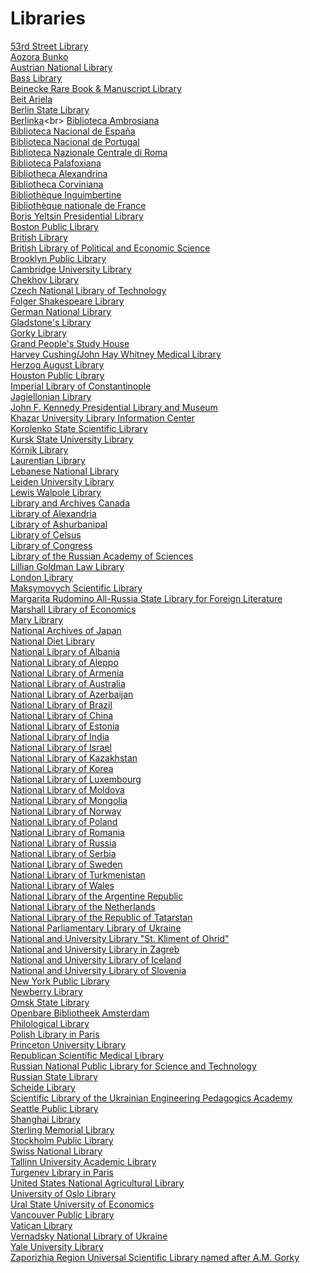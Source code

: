 # Libraries
[53rd Street Library](https://en.wikipedia.org/wiki/53rd_Street_Library)<br>
[Aozora Bunko](https://en.wikipedia.org/wiki/Aozora_Bunko)<br>
[Austrian National Library](https://en.wikipedia.org/wiki/Austrian_National_Library)<br>
[Bass Library](https://en.wikipedia.org/wiki/Bass_Library)<br>
[Beinecke Rare Book & Manuscript Library](https://en.wikipedia.org/wiki/Beinecke_Rare_Book_%26_Manuscript_Library)<br>
[Beit Ariela](https://en.wikipedia.org/wiki/Beit_Ariela)<br>
[Berlin State Library](https://en.wikipedia.org/wiki/Berlin_State_Library)<br>
[Berlinka](https://en.wikipedia.org/wiki/Berlinka_(art_collection))<br>
[Biblioteca Ambrosiana](https://en.wikipedia.org/wiki/Biblioteca_Ambrosiana)<br>
[Biblioteca Nacional de España](https://en.wikipedia.org/wiki/Biblioteca_Nacional_de_Espa%C3%B1a)<br>
[Biblioteca Nacional de Portugal](https://en.wikipedia.org/wiki/Biblioteca_Nacional_de_Portugal)<br>
[Biblioteca Nazionale Centrale di Roma](https://en.wikipedia.org/wiki/Biblioteca_Nazionale_Centrale_di_Roma)<br>
[Biblioteca Palafoxiana](https://en.wikipedia.org/wiki/Biblioteca_Palafoxiana)<br>
[Bibliotheca Alexandrina](https://en.wikipedia.org/wiki/Bibliotheca_Alexandrina)<br>
[Bibliotheca Corviniana](https://en.wikipedia.org/wiki/Bibliotheca_Corviniana)<br>
[Bibliothèque Inguimbertine](https://en.wikipedia.org/wiki/Biblioth%C3%A8que_Inguimbertine)<br>
[Bibliothèque nationale de France](https://en.wikipedia.org/wiki/Biblioth%C3%A8que_nationale_de_France)<br>
[Boris Yeltsin Presidential Library](https://en.wikipedia.org/wiki/Boris_Yeltsin_Presidential_Library)<br>
[Boston Public Library](https://en.wikipedia.org/wiki/Boston_Public_Library)<br>
[British Library](https://en.wikipedia.org/wiki/British_Library)<br>
[British Library of Political and Economic Science](https://en.wikipedia.org/wiki/British_Library_of_Political_and_Economic_Science)<br>
[Brooklyn Public Library](https://en.wikipedia.org/wiki/Brooklyn_Public_Library)<br>
[Cambridge University Library](https://en.wikipedia.org/wiki/Cambridge_University_Library)<br>
[Chekhov Library](https://en.wikipedia.org/wiki/Chekhov_Library)<br>
[Czech National Library of Technology](https://en.wikipedia.org/wiki/Czech_National_Library_of_Technology)<br>
[Folger Shakespeare Library](https://en.wikipedia.org/wiki/Folger_Shakespeare_Library)<br>
[German National Library](https://en.wikipedia.org/wiki/German_National_Library)<br>
[Gladstone's Library](https://en.wikipedia.org/wiki/Gladstone%27s_Library)<br>
[Gorky Library](https://en.wikipedia.org/wiki/Gorky_Library_(Ryazan))<br>
[Grand People's Study House](https://en.wikipedia.org/wiki/Grand_People%27s_Study_House)<br>
[Harvey Cushing/John Hay Whitney Medical Library](https://en.wikipedia.org/wiki/Harvey_Cushing/John_Hay_Whitney_Medical_Library)<br>
[Herzog August Library](https://en.wikipedia.org/wiki/Herzog_August_Library)<br>
[Houston Public Library](https://en.wikipedia.org/wiki/Houston_Public_Library)<br>
[Imperial Library of Constantinople](https://en.wikipedia.org/wiki/Imperial_Library_of_Constantinople)<br>
[Jagiellonian Library](https://en.wikipedia.org/wiki/Jagiellonian_Library)<br>
[John F. Kennedy Presidential Library and Museum](https://en.wikipedia.org/wiki/John_F._Kennedy_Presidential_Library_and_Museum)<br>
[Khazar University Library Information Center](https://en.wikipedia.org/wiki/Khazar_University_Library_Information_Center)<br>
[Korolenko State Scientific Library](https://en.wikipedia.org/wiki/Korolenko_State_Scientific_Library)<br>
[Kursk State University Library](https://en.wikipedia.org/wiki/Kursk_State_University_Library)<br>
[Kórnik Library](https://en.wikipedia.org/wiki/K%C3%B3rnik_Library)<br>
[Laurentian Library](https://en.wikipedia.org/wiki/Laurentian_Library)<br>
[Lebanese National Library](https://en.wikipedia.org/wiki/Lebanese_National_Library)<br>
[Leiden University Library](https://en.wikipedia.org/wiki/Leiden_University_Library)<br>
[Lewis Walpole Library](https://en.wikipedia.org/wiki/Lewis_Walpole_Library)<br>
[Library and Archives Canada](https://en.wikipedia.org/wiki/Library_and_Archives_Canada)<br>
[Library of Alexandria](https://en.wikipedia.org/wiki/Library_of_Alexandria)<br>
[Library of Ashurbanipal](https://en.wikipedia.org/wiki/Library_of_Ashurbanipal)<br>
[Library of Celsus](https://en.wikipedia.org/wiki/Library_of_Celsus)<br>
[Library of Congress](https://en.wikipedia.org/wiki/Library_of_Congress)<br>
[Library of the Russian Academy of Sciences](https://en.wikipedia.org/wiki/Library_of_the_Russian_Academy_of_Sciences)<br>
[Lillian Goldman Law Library](https://en.wikipedia.org/wiki/Lillian_Goldman_Law_Library)<br>
[London Library](https://en.wikipedia.org/wiki/London_Library)<br>
[Maksymovych Scientific Library](https://en.wikipedia.org/wiki/Maksymovych_Scientific_Library)<br>
[Margarita Rudomino All-Russia State Library for Foreign Literature](https://en.wikipedia.org/wiki/Margarita_Rudomino_All-Russia_State_Library_for_Foreign_Literature)<br>
[Marshall Library of Economics](https://en.wikipedia.org/wiki/Marshall_Library_of_Economics)<br>
[Mary Library](https://en.wikipedia.org/wiki/Mary_Library)<br>
[National Archives of Japan](https://en.wikipedia.org/wiki/National_Archives_of_Japan)<br>
[National Diet Library](https://en.wikipedia.org/wiki/National_Diet_Library)<br>
[National Library of Albania](https://en.wikipedia.org/wiki/National_Library_of_Albania)<br>
[National Library of Aleppo](https://en.wikipedia.org/wiki/National_Library_of_Aleppo)<br>
[National Library of Armenia](https://en.wikipedia.org/wiki/National_Library_of_Armenia)<br>
[National Library of Australia](https://en.wikipedia.org/wiki/National_Library_of_Australia)<br>
[National Library of Azerbaijan](https://en.wikipedia.org/wiki/National_Library_of_Azerbaijan)<br>
[National Library of Brazil](https://en.wikipedia.org/wiki/National_Library_of_Brazil)<br>
[National Library of China](https://en.wikipedia.org/wiki/National_Library_of_China)<br>
[National Library of Estonia](https://en.wikipedia.org/wiki/National_Library_of_Estonia)<br>
[National Library of India](https://en.wikipedia.org/wiki/National_Library_of_India)<br>
[National Library of Israel](https://en.wikipedia.org/wiki/National_Library_of_Israel)<br>
[National Library of Kazakhstan](https://en.wikipedia.org/wiki/National_Library_of_Kazakhstan)<br>
[National Library of Korea](https://en.wikipedia.org/wiki/National_Library_of_Korea)<br>
[National Library of Luxembourg](https://en.wikipedia.org/wiki/National_Library_of_Luxembourg)<br>
[National Library of Moldova](https://en.wikipedia.org/wiki/National_Library_of_Moldova)<br>
[National Library of Mongolia](https://en.wikipedia.org/wiki/National_Library_of_Mongolia)<br>
[National Library of Norway](https://en.wikipedia.org/wiki/National_Library_of_Norway)<br>
[National Library of Poland](https://en.wikipedia.org/wiki/National_Library_of_Poland)<br>
[National Library of Romania](https://en.wikipedia.org/wiki/National_Library_of_Romania)<br>
[National Library of Russia](https://en.wikipedia.org/wiki/National_Library_of_Russia)<br>
[National Library of Serbia](https://en.wikipedia.org/wiki/National_Library_of_Serbia)<br>
[National Library of Sweden](https://en.wikipedia.org/wiki/National_Library_of_Sweden)<br>
[National Library of Turkmenistan](https://en.wikipedia.org/wiki/National_Library_of_Turkmenistan)<br>
[National Library of Wales](https://en.wikipedia.org/wiki/National_Library_of_Wales)<br>
[National Library of the Argentine Republic](https://en.wikipedia.org/wiki/National_Library_of_the_Argentine_Republic)<br>
[National Library of the Netherlands](https://en.wikipedia.org/wiki/National_Library_of_the_Netherlands)<br>
[National Library of the Republic of Tatarstan](https://en.wikipedia.org/wiki/National_Library_of_the_Republic_of_Tatarstan)<br>
[National Parliamentary Library of Ukraine](https://en.wikipedia.org/wiki/National_Parliamentary_Library_of_Ukraine)<br>
[National and University Library "St. Kliment of Ohrid"](https://en.wikipedia.org/wiki/National_and_University_Library_%22St._Kliment_of_Ohrid%22)<br>
[National and University Library in Zagreb](https://en.wikipedia.org/wiki/National_and_University_Library_in_Zagreb)<br>
[National and University Library of Iceland](https://en.wikipedia.org/wiki/National_and_University_Library_of_Iceland)<br>
[National and University Library of Slovenia](https://en.wikipedia.org/wiki/National_and_University_Library_of_Slovenia)<br>
[New York Public Library](https://en.wikipedia.org/wiki/New_York_Public_Library)<br>
[Newberry Library](https://en.wikipedia.org/wiki/Newberry_Library)<br>
[Omsk State Library](https://en.wikipedia.org/wiki/Omsk_State_Library)<br>
[Openbare Bibliotheek Amsterdam](https://en.wikipedia.org/wiki/Openbare_Bibliotheek_Amsterdam)<br>
[Philological Library](https://en.wikipedia.org/wiki/Philological_Library)<br>
[Polish Library in Paris](https://en.wikipedia.org/wiki/Polish_Library_in_Paris)<br>
[Princeton University Library](https://en.wikipedia.org/wiki/Princeton_University_Library)<br>
[Republican Scientific Medical Library](https://en.wikipedia.org/wiki/Republican_Scientific_Medical_Library)<br>
[Russian National Public Library for Science and Technology](https://en.wikipedia.org/wiki/Russian_National_Public_Library_for_Science_and_Technology)<br>
[Russian State Library](https://en.wikipedia.org/wiki/Russian_State_Library)<br>
[Scheide Library](https://en.wikipedia.org/wiki/Scheide_Library)<br>
[Scientific Library of the Ukrainian Engineering Pedagogics Academy](https://en.wikipedia.org/wiki/Scientific_Library_of_the_Ukrainian_Engineering_Pedagogics_Academy)<br>
[Seattle Public Library](https://en.wikipedia.org/wiki/Seattle_Public_Library)<br>
[Shanghai Library](https://en.wikipedia.org/wiki/Shanghai_Library)<br>
[Sterling Memorial Library](https://en.wikipedia.org/wiki/Sterling_Memorial_Library)<br>
[Stockholm Public Library](https://en.wikipedia.org/wiki/Stockholm_Public_Library)<br>
[Swiss National Library](https://en.wikipedia.org/wiki/Swiss_National_Library)<br>
[Tallinn University Academic Library](https://en.wikipedia.org/wiki/Tallinn_University_Academic_Library)<br>
[Turgenev Library in Paris](https://en.wikipedia.org/wiki/Turgenev_Library_in_Paris)<br>
[United States National Agricultural Library](https://en.wikipedia.org/wiki/United_States_National_Agricultural_Library)<br>
[University of Oslo Library](https://en.wikipedia.org/wiki/University_of_Oslo_Library)<br>
[Ural State University of Economics](https://en.wikipedia.org/wiki/Ural_State_University_of_Economics)<br>
[Vancouver Public Library](https://en.wikipedia.org/wiki/Vancouver_Public_Library)<br>
[Vatican Library](https://en.wikipedia.org/wiki/Vatican_Library)<br>
[Vernadsky National Library of Ukraine](https://en.wikipedia.org/wiki/Vernadsky_National_Library_of_Ukraine)<br>
[Yale University Library](https://en.wikipedia.org/wiki/Yale_University_Library)<br>
[Zaporizhia Region Universal Scientific Library named after A.M. Gorky](https://en.wikipedia.org/wiki/Zaporizhia_Region_Universal_Scientific_Library_named_after_A.M._Gorky)<br>
